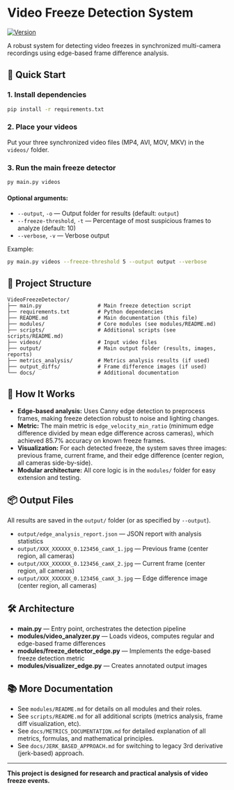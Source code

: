 # Video Freeze Detection System

[![Version](https://img.shields.io/badge/version-0.1.1-blue.svg)](https://github.com/elai-io/video-freeze-detector/releases/tag/v0.1.1)

A robust system for detecting video freezes in synchronized multi-camera recordings using edge-based frame difference analysis.

## 🚀 Quick Start

### 1. Install dependencies

```bash
pip install -r requirements.txt
```

### 2. Place your videos

Put your three synchronized video files (MP4, AVI, MOV, MKV) in the `videos/` folder.

### 3. Run the main freeze detector

```bash
py main.py videos
```

#### Optional arguments:
- `--output`, `-o` — Output folder for results (default: `output`)
- `--freeze-threshold`, `-t` — Percentage of most suspicious frames to analyze (default: 10)
- `--verbose`, `-v` — Verbose output

Example:
```bash
py main.py videos --freeze-threshold 5 --output output --verbose
```

## 📁 Project Structure

```
VideoFreezeDetector/
├── main.py                  # Main freeze detection script
├── requirements.txt         # Python dependencies
├── README.md                # Main documentation (this file)
├── modules/                 # Core modules (see modules/README.md)
├── scripts/                 # Additional scripts (see scripts/README.md)
├── videos/                  # Input video files
├── output/                  # Main output folder (results, images, reports)
├── metrics_analysis/        # Metrics analysis results (if used)
├── output_diffs/            # Frame difference images (if used)
└── docs/                    # Additional documentation
```

## 🧠 How It Works

- **Edge-based analysis:** Uses Canny edge detection to preprocess frames, making freeze detection robust to noise and lighting changes.
- **Metric:** The main metric is `edge_velocity_min_ratio` (minimum edge difference divided by mean edge difference across cameras), which achieved 85.7% accuracy on known freeze frames.
- **Visualization:** For each detected freeze, the system saves three images: previous frame, current frame, and their edge difference (center region, all cameras side-by-side).
- **Modular architecture:** All core logic is in the `modules/` folder for easy extension and testing.

## 📦 Output Files

All results are saved in the `output/` folder (or as specified by `--output`).

- `output/edge_analysis_report.json` — JSON report with analysis statistics
- `output/XXX_XXXXXX_0.123456_camX_1.jpg` — Previous frame (center region, all cameras)
- `output/XXX_XXXXXX_0.123456_camX_2.jpg` — Current frame (center region, all cameras)
- `output/XXX_XXXXXX_0.123456_camX_3.jpg` — Edge difference image (center region, all cameras)

## 🛠️ Architecture

- **main.py** — Entry point, orchestrates the detection pipeline
- **modules/video_analyzer.py** — Loads videos, computes regular and edge-based frame differences
- **modules/freeze_detector_edge.py** — Implements the edge-based freeze detection metric
- **modules/visualizer_edge.py** — Creates annotated output images

## 📚 More Documentation

- See `modules/README.md` for details on all modules and their roles.
- See `scripts/README.md` for all additional scripts (metrics analysis, frame diff visualization, etc).
- See `docs/METRICS_DOCUMENTATION.md` for detailed explanation of all metrics, formulas, and mathematical principles.
- See `docs/JERK_BASED_APPROACH.md` for switching to legacy 3rd derivative (jerk-based) approach.

---

**This project is designed for research and practical analysis of video freeze events.** 